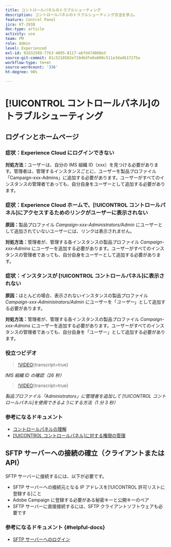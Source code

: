 ```yaml
---
title: コントロールパネルのトラブルシューティング
description: コントロールパネルのトラブルシューティング方法を学ぶ。
feature: Control Panel
jira: KT-2938
doc-type: article
activity: use
team: PM
role: Admin
level: Experienced
exl-id: 92d32589-7763-4895-8117-abfd47d808e3
source-git-commit: 81c5210502e719d6dfe0a000c511e3da4b17275a
workflow-type: tm+mt
source-wordcount: '336'
ht-degree: 98%

---
```


# [!UICONTROL コントロールパネル]のトラブルシューティング

## ログインとホームページ

### 症状：Experience Cloud にログインできない

**対処方法：**&#x200B;ユーザーは、自分の IMS 組織 ID（xxx）を見つける必要があります。管理者は、管理するインスタンスごとに、ユーザーを製品プロファイル「Campaign-xxx-Admins」に追加する必要があります。ユーザーがすべてのインスタンスの管理者であっても、自分自身をユーザーとして追加する必要があります。

### 症状：Experience Cloud ホームで、[!UICONTROL コントロールパネル]にアクセスするためのリンクがユーザーに表示されない

**原因：**&#x200B;製品プロファイル _Campaign-xxx-Administrators/Admin_ にユーザーとして追加されていないユーザーには、リンクは表示されません。

**対処方法：**&#x200B;管理者が、管理する各インスタンスの製品プロファイル _Campaign-xxx-Admins_ にユーザーを追加する必要があります。ユーザーがすべてのインスタンスの管理者であっても、自分自身をユーザーとして追加する必要があります。

### 症状：インスタンスが [!UICONTROL コントロールパネル]に表示されない

**原因：**&#x200B;ほとんどの場合、表示されないインスタンスの製品プロファイル _Campaign-xxx-Administrators/Admin_ にユーザーを「*ユーザー*」として追加する必要があります。

**対処方法：**&#x200B;管理者が、管理する各インスタンスの製品プロファイル _Campaign-xxx-Admins_ にユーザーを追加する必要があります。ユーザーがすべてのインスタンスの管理者であっても、自分自身を「ユーザー」として追加する必要があります。

### 役立つビデオ

>[!VIDEO](https://video.tv.adobe.com/v/27183?learn=on){transcript=true}

*IMS 組織 ID の確認（26 秒）*

>[!VIDEO](https://video.tv.adobe.com/v/27147?learn=on){transcript=true}

*製品プロファイル「Administrators」に管理者を追加して [!UICONTROL コントロールパネル]を使用できるようにする方法（1 分 3 秒）*

### 参考になるドキュメント

* [コントロールパネルの理解](https://experienceleague.adobe.com/docs/control-panel/using/control-panel-home.html?lang=ja)
* [[!UICONTROL コントロールパネル]に対する権限の管理](https://experienceleague.adobe.com/docs/control-panel/using/control-panel-home.html?lang=ja)

## SFTP サーバーへの接続の確立（クライアントまたは API）

SFTP サーバーに接続するには、以下が必要です。

* SFTP サーバーへの接続元となる IP アドレスを[!UICONTROL 許可リストに登録する]こと
* Adobe Campaign に登録する必要がある秘密キーと公開キーのペア
* SFTP サーバーに直接接続するには、SFTP クライアントソフトウェアも必要です

### 参考になるドキュメント {#helpful-docs}

* [SFTP サーバーへのログイン](https://experienceleague.adobe.com/docs/control-panel/using/control-panel-home.html?lang=ja)
